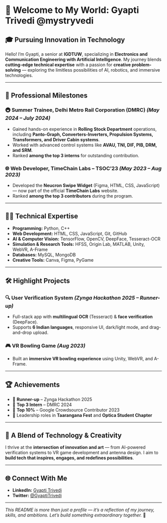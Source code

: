 # 👋 Welcome to My World: Gyapti Trivedi @mystryvedi  

## 🎓 Pursuing Innovation in Technology  
Hello! I’m Gyapti, a senior at **IGDTUW**, specializing in **Electronics and Communication Engineering with Artificial Intelligence**. My journey blends **cutting-edge technical expertise** with a passion for **creative problem-solving** — exploring the limitless possibilities of AI, robotics, and immersive technologies.

---

## 🌟 Professional Milestones  

### 🚇 Summer Trainee, Delhi Metro Rail Corporation (DMRC) _(May 2024 – July 2024)_  
- Gained hands-on experience in **Rolling Stock Department** operations, including **Panto-Graph, Converters-Inverters, Propulsion Systems, Transformers, and Driver Cabin systems**.  
- Worked with advanced control systems like **AVAU, TNI, DIF, PIB, DRM, and SRM**.  
- Ranked **among the top 3 interns** for outstanding contribution.  

### 🌐 Web Developer, TimeChain Labs – TSOC’23 _(May 2023 – Aug 2023)_  
- Developed the **Neucron Swipe Widget** (Figma, HTML, CSS, JavaScript) — now part of the official **TimeChain Labs** website.  
- Ranked **among the top 3 contributors** during the program.  

---

## 👩‍💻 Technical Expertise  
- **Programming:** Python, C++  
- **Web Development:** HTML, CSS, JavaScript, Git, GitHub  
- **AI & Computer Vision:** TensorFlow, OpenCV, DeepFace, Tesseract-OCR  
- **Simulation & Research Tools:** HFSS, Origin Lab, MATLAB, Unity, WebVR, A-Frame  
- **Databases:** MySQL, MongoDB  
- **Creative Tools:** Canva, Figma, PyGame  

---

## 🛠️ Highlight Projects  

### 🔍 User Verification System _(Zynga Hackathon 2025 – Runner-up)_  
- Full-stack app with **multilingual OCR** (Tesseract) & **face verification** (DeepFace).  
- Supports **6 Indian languages**, responsive UI, dark/light mode, and drag-and-drop upload.   

### 🎮 VR Bowling Game _(Aug 2023)_  
- Built an **immersive VR bowling experience** using Unity, WebVR, and A-Frame.  

---

## 🏆 Achievements  
- 🥈 **Runner-up** – Zynga Hackathon 2025  
- 🏅 **Top 3 Intern** – DMRC 2024  
- 🌟 **Top 10%** – Google Crowdsource Contributor 2023  
- 🎯 Leadership roles in **Taarangana Fest** and **Optica Student Chapter**  

---

## 🎨 A Blend of Technology & Creativity  
I thrive at the **intersection of innovation and art** — from AI-powered verification systems to VR game development and antenna design. I aim to **build tech that inspires, engages, and redefines possibilities**.  

---
<!--
## 📊 GitHub Stats  

<p align="center">
    <img alt="Gyapti's Github Streak" src="https://github-readme-streak-stats.herokuapp.com/?user=mystryvedi&theme=algolia" />
    <img alt="Gyapti's Github Stats" src="https://denvercoder1-github-readme-stats.vercel.app/api/?username=mystryvedi&show_icons=true&count_private=true&theme=algolia" />
</p>  
---
-->

## 🌐 Connect With Me  
- **LinkedIn:** [Gyapti Trivedi](https://www.linkedin.com/in/gyapti-trivedi/)  
- **Twitter:** [@GyaptiTrivedi](https://twitter.com/GyaptiTrivedi)  

---

*This README is more than just a profile — it’s a reflection of my journey, skills, and ambitions. Let’s build something extraordinary together.* 🚀  
